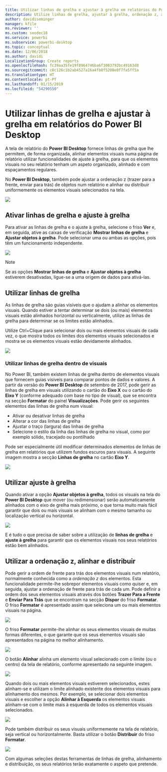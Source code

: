 ```yaml
---
title: Utilizar linhas de grelha e ajustar à grelha em relatórios do Power BI Desktop
description: Utilize linhas de grelha, ajustar à grelha, ordenação z, alinhamento e distribuição em relatórios do Power BI Desktop
author: davidiseminger
manager: kfile
ms.reviewer: ''
ms.custom: seodec18
ms.service: powerbi
ms.subservice: powerbi-desktop
ms.topic: conceptual
ms.date: 12/06/2018
ms.author: davidi
LocalizationGroup: Create reports
ms.openlocfilehash: fc39aa35fe19f8964746ba6f3003792bc49163d8
ms.sourcegitcommit: c8c126c1b2ab4527a16a4fb8f5208e0f7fa5ff5a
ms.translationtype: HT
ms.contentlocale: pt-PT
ms.lasthandoff: 01/15/2019
ms.locfileid: "54290550"
---
```

# <a name="use-gridlines-and-snap-to-grid-in-power-bi-desktop-reports"></a>Utilizar linhas de grelha e ajustar à grelha em relatórios do Power BI Desktop
A tela de relatório do **Power BI Desktop** fornece linhas de grelha que lhe permitem, de forma organizada, alinhar elementos visuais numa página de relatório utilizar funcionalidades de ajuste à grelha, para que os elementos visuais no seu relatório tenham um aspeto organizado, alinhado e com espaçamentos regulares.

No **Power BI Desktop**, também pode ajustar a ordenação z (trazer para a frente, enviar para trás) de objetos num relatório e alinhar ou distribuir uniformemente os elementos visuais selecionados na tela.

![](media/desktop-gridlines-snap-to-grid/snap-to-grid_0.png)

## <a name="enabling-gridlines-and-snap-to-grid"></a>Ativar linhas de grelha e ajuste à grelha
Para ativar as linhas de grelha e o ajuste à grelha, selecione o friso **Ver** e, em seguida, ative as caixas de verificação **Mostrar linhas de grelha** e **Ajustar objetos à grelha**. Pode selecionar uma ou ambas as opções, pois têm um funcionamento independente.

![](media/desktop-gridlines-snap-to-grid/snap-to-grid_1.png)

> [!NOTE]
> Se as opções **Mostrar linhas de grelha** e **Ajustar objetos à grelha** estiverem desativadas, ligue-se a uma origem de dados para ativá-las.

## <a name="using-gridlines"></a>Utilizar linhas de grelha
As linhas de grelha são guias visíveis que o ajudam a alinhar os elementos visuais. Quando estiver a tentar determinar se dois (ou mais) elementos visuais estão alinhados horizontal ou verticalmente, utilize as linhas de grelha para determinar se os limites estão alinhados.

Utilize Ctrl+Clique para selecionar dois ou mais elementos visuais de cada vez, o que mostra todos os limites dos elementos visuais selecionados e mostra se os elementos visuais estão devidamente alinhados.

![](media/desktop-gridlines-snap-to-grid/snap-to-grid_2.png)

### <a name="using-gridlines-inside-visuals"></a>Utilizar linhas de grelha dentro de visuais
No Power BI, também existem linhas de grelha dentro de elementos visuais que fornecem guias visíveis para comparar pontos de dados e valores. A partir da versão do **Power BI Desktop** de setembro de 2017, pode gerir as linhas de grelha em visuais utilizando o cartão do **Eixo X** ou o cartão do **Eixo Y** (conforme adequado com base no tipo de visual), que se encontra na secção **Formatar** do painel **Visualizações**. Pode gerir os seguintes elementos das linhas de grelha num visual:

* Ativar ou desativar linhas de grelha
* Alterar a cor das linhas de grelha
* Ajustar o traço (largura) das linhas de grelha
* Selecione o estilo da linha das linhas de grelha no visual, como por exemplo sólido, tracejado ou pontilhado

Pode ser especialmente útil modificar determinados elementos de linhas de grelha em relatórios que utilizem fundos escuros para visuais. A seguinte imagem mostra a secção **Linhas de grelha** no cartão **Eixo Y**.

![](media/desktop-gridlines-snap-to-grid/snap-to-grid_9.png)

## <a name="using-snap-to-grid"></a>Utilizar ajuste à grelha
Quando ativar a opção **Ajustar objetos à grelha**, todos os visuais na tela do **Power BI Desktop** que mover (ou redimensionar) serão automaticamente alinhados com o eixo de grelha mais próximo, o que torna muito mais fácil garantir que dois ou mais visuais se alinham com o mesmo tamanho ou localização vertical ou horizontal.

![](media/desktop-gridlines-snap-to-grid/snap-to-grid_3.png)

E é tudo o que precisa de saber sobre a utilização de **linhas de grelha** e **ajuste à grelha** para garantir que os elementos visuais nos seus relatórios estão bem alinhados.

## <a name="using-z-order-align-and-distribute"></a>Utilizar a ordenação z, alinhar e distribuir
Pode gerir a ordem de frente para trás dos elementos visuais num relatório, normalmente conhecida como a *ordenação z* dos elementos. Esta funcionalidade permite-lhe sobrepor elementos visuais como quiser e, em seguida, ajustar a ordenação de frente para trás de cada um. Pode definir a ordem dos seus elementos visuais através dos botões **Trazer Para a Frente** e **Enviar Para Trás** que se encontram na secção **Dispor** do friso **Formatar**. O friso **Formatar** é apresentado assim que seleciona um ou mais elementos visuais na página.

![](media/desktop-gridlines-snap-to-grid/snap-to-grid_4.png)

O friso **Formatar** permite-lhe alinhar os seus elementos visuais de muitas formas diferentes, o que garante que os seus elementos visuais são apresentados na página no melhor alinhamento.

![](media/desktop-gridlines-snap-to-grid/snap-to-grid_5.png)

O botão **Alinhar** alinha um elemento visual selecionado com o limite (ou o centro) da tela de relatório, conforme apresentado na seguinte imagem.

![](media/desktop-gridlines-snap-to-grid/snap-to-grid_6.png)

Quando dois ou mais elementos visuais estiverem selecionados, estes alinham-se e utilizam o limite alinhado existente dos elementos visuais para alinhamento dos mesmos. Por exemplo, se selecionar dois elementos visuais e escolher a opção **Alinhar à Esquerda** os elementos visuais alinham-se com o limite mais à esquerda de todos os elementos visuais selecionados.

![](media/desktop-gridlines-snap-to-grid/snap-to-grid_7.png)

Pode também distribuir os seus visuais uniformemente na tela de relatório, seja vertical ou horizontalmente. Basta utilizar o botão **Distribuir** do friso **Formatar**.

![](media/desktop-gridlines-snap-to-grid/snap-to-grid_8.png)

Com algumas seleções destas ferramentas de linhas de grelha, alinhamento e distribuição, os seus relatórios terão exatamente o aspeto que pretende.


